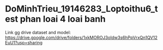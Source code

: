 # DoMinhTrieu_19146283_Loptoithu6_test phan loai 4 loai banh
Link gg drive dataset and model: https://drive.google.com/drive/folders/1xkMOROJ3oIdw3s6hPpVrxQn1QV12EuU1?usp=sharing
